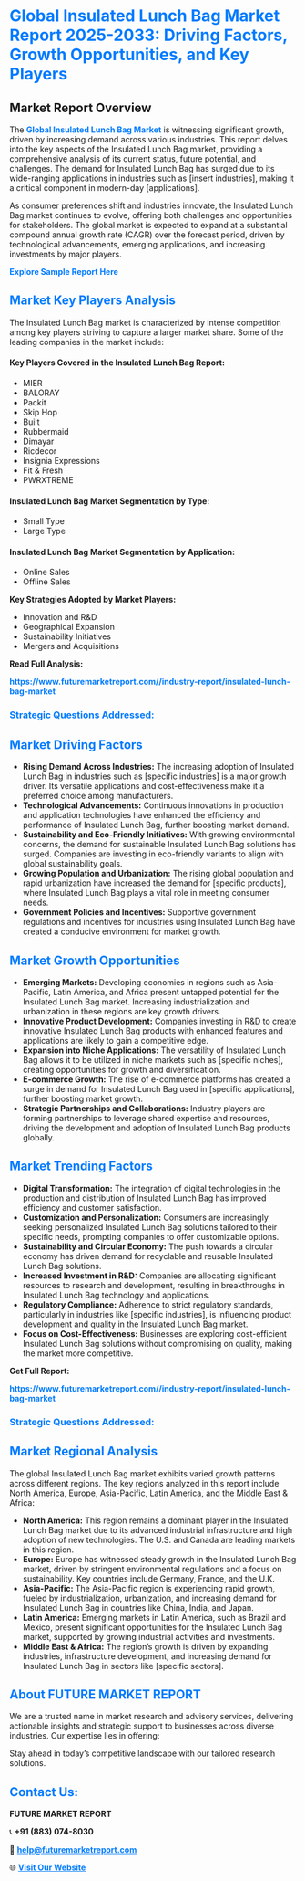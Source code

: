 <h1 style="color: #007BFF;">Global Insulated Lunch Bag Market Report 2025-2033: Driving Factors, Growth Opportunities, and Key Players</h1>

<section id="overview">
<h2>Market Report Overview</h2>
<p>The <a href="https://www.futuremarketreport.com//industry-report/insulated-lunch-bag-market" style="color: #007BFF; text-decoration: none;"><strong>Global Insulated Lunch Bag Market</strong></a> is witnessing significant growth, driven by increasing demand across various industries. This report delves into the key aspects of the Insulated Lunch Bag market, providing a comprehensive analysis of its current status, future potential, and challenges. The demand for Insulated Lunch Bag has surged due to its wide-ranging applications in industries such as [insert industries], making it a critical component in modern-day [applications].</p>
<p>As consumer preferences shift and industries innovate, the Insulated Lunch Bag market continues to evolve, offering both challenges and opportunities for stakeholders. The global market is expected to expand at a substantial compound annual growth rate (CAGR) over the forecast period, driven by technological advancements, emerging applications, and increasing investments by major players.</p>
</section>

<section id="overview">
<p><a href="https://www.futuremarketreport.com//request-sample/reportId=48230" style="color: #007BFF; text-decoration: none;"><strong>Explore Sample Report Here</strong></a></p>
</section>

<section id="key-players">
<h2 style="color: #007BFF;">Market Key Players Analysis</h2>
<p>The Insulated Lunch Bag market is characterized by intense competition among key players striving to capture a larger market share. Some of the leading companies in the market include:</p>
<h4>Key Players Covered in the Insulated Lunch Bag Report:</h4>
<ul><li>MIER</li><li>BALORAY</li><li>Packit</li><li>Skip Hop</li><li>Built</li><li>Rubbermaid</li><li>Dimayar</li><li>Ricdecor</li><li>Insignia Expressions</li><li>Fit &amp; Fresh</li><li>PWRXTREME</li></ul>
<h4>Insulated Lunch Bag Market Segmentation by Type:</h4>
<ul><li>Small Type</li><li>Large Type</li></ul>

<h4>Insulated Lunch Bag Market Segmentation by Application:</h4>
<ul><li>Online Sales</li><li>Offline Sales</li></ul>
<p><strong>Key Strategies Adopted by Market Players:</strong></p>
<ul>
<li>Innovation and R&D</li>
<li>Geographical Expansion</li>
<li>Sustainability Initiatives</li>
<li>Mergers and Acquisitions</li>
</ul>
</section>

<section>
<p><strong>Read Full Analysis: </strong></p><a href="https://www.futuremarketreport.com//industry-report/insulated-lunch-bag-market" style="color: #007BFF; text-decoration: none;"><strong>https://www.futuremarketreport.com//industry-report/insulated-lunch-bag-market</strong></a>
<h3 style="color: #007BFF;">Strategic Questions Addressed:</h3>
</section>

<section id="driving-factors">
<h2 style="color: #007BFF;">Market Driving Factors</h2>
<ul>
<li><strong>Rising Demand Across Industries:</strong> The increasing adoption of Insulated Lunch Bag in industries such as [specific industries] is a major growth driver. Its versatile applications and cost-effectiveness make it a preferred choice among manufacturers.</li>
<li><strong>Technological Advancements:</strong> Continuous innovations in production and application technologies have enhanced the efficiency and performance of Insulated Lunch Bag, further boosting market demand.</li>
<li><strong>Sustainability and Eco-Friendly Initiatives:</strong> With growing environmental concerns, the demand for sustainable Insulated Lunch Bag solutions has surged. Companies are investing in eco-friendly variants to align with global sustainability goals.</li>
<li><strong>Growing Population and Urbanization:</strong> The rising global population and rapid urbanization have increased the demand for [specific products], where Insulated Lunch Bag plays a vital role in meeting consumer needs.</li>
<li><strong>Government Policies and Incentives:</strong> Supportive government regulations and incentives for industries using Insulated Lunch Bag have created a conducive environment for market growth.</li>
</ul>
</section>

<section id="growth-opportunities">
<h2 style="color: #007BFF;">Market Growth Opportunities</h2>
<ul>
<li><strong>Emerging Markets:</strong> Developing economies in regions such as Asia-Pacific, Latin America, and Africa present untapped potential for the Insulated Lunch Bag market. Increasing industrialization and urbanization in these regions are key growth drivers.</li>
<li><strong>Innovative Product Development:</strong> Companies investing in R&D to create innovative Insulated Lunch Bag products with enhanced features and applications are likely to gain a competitive edge.</li>
<li><strong>Expansion into Niche Applications:</strong> The versatility of Insulated Lunch Bag allows it to be utilized in niche markets such as [specific niches], creating opportunities for growth and diversification.</li>
<li><strong>E-commerce Growth:</strong> The rise of e-commerce platforms has created a surge in demand for Insulated Lunch Bag used in [specific applications], further boosting market growth.</li>
<li><strong>Strategic Partnerships and Collaborations:</strong> Industry players are forming partnerships to leverage shared expertise and resources, driving the development and adoption of Insulated Lunch Bag products globally.</li>
</ul>
</section>

<section id="trending-factors">
<h2 style="color: #007BFF;">Market Trending Factors</h2>
<ul>
<li><strong>Digital Transformation:</strong> The integration of digital technologies in the production and distribution of Insulated Lunch Bag has improved efficiency and customer satisfaction.</li>
<li><strong>Customization and Personalization:</strong> Consumers are increasingly seeking personalized Insulated Lunch Bag solutions tailored to their specific needs, prompting companies to offer customizable options.</li>
<li><strong>Sustainability and Circular Economy:</strong> The push towards a circular economy has driven demand for recyclable and reusable Insulated Lunch Bag solutions.</li>
<li><strong>Increased Investment in R&D:</strong> Companies are allocating significant resources to research and development, resulting in breakthroughs in Insulated Lunch Bag technology and applications.</li>
<li><strong>Regulatory Compliance:</strong> Adherence to strict regulatory standards, particularly in industries like [specific industries], is influencing product development and quality in the Insulated Lunch Bag market.</li>
<li><strong>Focus on Cost-Effectiveness:</strong> Businesses are exploring cost-efficient Insulated Lunch Bag solutions without compromising on quality, making the market more competitive.</li>
</ul>
</section>

<section>
<p><strong>Get Full Report: </strong></p><a href="https://www.futuremarketreport.com//industry-report/insulated-lunch-bag-market" style="color: #007BFF; text-decoration: none;"><strong>https://www.futuremarketreport.com//industry-report/insulated-lunch-bag-market</strong></a>
<h3 style="color: #007BFF;">Strategic Questions Addressed:</h3>
</section>


<section id="regional-analysis">
<h2 style="color: #007BFF;">Market Regional Analysis</h2>
<p>The global Insulated Lunch Bag market exhibits varied growth patterns across different regions. The key regions analyzed in this report include North America, Europe, Asia-Pacific, Latin America, and the Middle East & Africa:</p>
<ul>
<li><strong>North America:</strong> This region remains a dominant player in the Insulated Lunch Bag market due to its advanced industrial infrastructure and high adoption of new technologies. The U.S. and Canada are leading markets in this region.</li>
<li><strong>Europe:</strong> Europe has witnessed steady growth in the Insulated Lunch Bag market, driven by stringent environmental regulations and a focus on sustainability. Key countries include Germany, France, and the U.K.</li>
<li><strong>Asia-Pacific:</strong> The Asia-Pacific region is experiencing rapid growth, fueled by industrialization, urbanization, and increasing demand for Insulated Lunch Bag in countries like China, India, and Japan.</li>
<li><strong>Latin America:</strong> Emerging markets in Latin America, such as Brazil and Mexico, present significant opportunities for the Insulated Lunch Bag market, supported by growing industrial activities and investments.</li>
<li><strong>Middle East & Africa:</strong> The region’s growth is driven by expanding industries, infrastructure development, and increasing demand for Insulated Lunch Bag in sectors like [specific sectors].</li>
</ul>
</section>

<footer>
<h2 style="color: #007BFF;">About FUTURE MARKET REPORT</h2>
<p>We are a trusted name in market research and advisory services, delivering actionable insights and strategic support to businesses across diverse industries. Our expertise lies in offering:</p>

<p>Stay ahead in today’s competitive landscape with our tailored research solutions.</p>

<h2 style="color: #007BFF;">Contact Us:</h2>
<p><strong>FUTURE MARKET REPORT</strong></p>
<p>📞 <strong>+91 (883) 074-8030</strong></p>
<p>📧 <strong><a href="mailto:help@futuremarketreport.com" style="color: #007BFF;">help@futuremarketreport.com</a></strong></p>
<p>🌐 <strong><a href="https://www.futuremarketreport.com/" style="color: #007BFF;">Visit Our Website</a></strong></p>
</footer>
